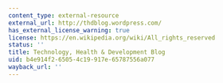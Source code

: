 ```yaml
---
content_type: external-resource
external_url: http://thdblog.wordpress.com/
has_external_license_warning: true
license: https://en.wikipedia.org/wiki/All_rights_reserved
status: ''
title: Technology, Health & Development Blog
uid: b4e914f2-6505-4c19-917e-65787556a077
wayback_url: ''
---
```

